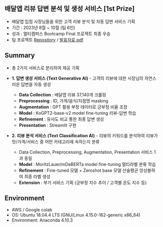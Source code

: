 ## 배달앱 리뷰 답변 분석 및 생성 서비스 [1st Prize]

- 배달앱 입점 사장님들을 위한 고객 리뷰 분석 및 자동 답변 서비스 기획 
- 기간 : 2023년 8월 ~ 10월 (팀 6인)
- 성과 : 멀티캠퍼스 Bootcamp Final 프로젝트 최종 우승
- 팀 프로젝트 [Repository](https://github.com/swoo-nam/BootCamp_project_final) / [발표자료 pdf](https://github.com/piabona/AI-reply-generator-prj/blob/100b9250aeac9d73793436dea4433ee0d8002310/report/%E1%84%8E%E1%85%AC%E1%84%8C%E1%85%A9%E1%86%BC%20%E1%84%91%E1%85%B3%E1%84%85%E1%85%A9%E1%84%8C%E1%85%A6%E1%86%A8%E1%84%90%E1%85%B3%20%E1%84%91%E1%85%A9%E1%84%90%E1%85%B3%E1%84%91%E1%85%A9%E1%86%AF%E1%84%85%E1%85%B5%E1%84%8B%E1%85%A9_1%E1%84%8C%E1%85%A9.pdf) 

## Summary
- 총 2가지 서비스로 분리하여 제공 기획
- **1. 답변 생성 서비스 (Text Generative AI)** - 고객의 리뷰에 대한 사장님의 자연스러운 답변을 자동 생성
  - **Data Collection** : 배달앱 리뷰 37,140개 크롤링
  - **Preprocessing** : ID, 가게/음식/지점명 masking
  - **Augmentation** : GPT 활용 부정 데이터로 긍부정 비율 조정
  - **Model** : KoGPT2-base-v2 model fine-tuning 리뷰-답변 학습
  - **Refinement** : 유사도 비교 통한 최종 답변 생성 
  - **Presentation** : Streamlit 구현

- **2. 리뷰 분석 서비스 (Text Classification AI)** - 리뷰의 키워드를 분석하여 리뷰가 맛/가격/서비스 중 어떤 카테고리에 속하는지 분류 
  - Data Collection, Preprocessing, Augmentation, Presentation 서비스 1과 동일
  - **Model** : MoritzLauer/mDeBERTa model fine-tuning 멀티라벨 분류 학습 
  - **Refinement** : Fine-tuned 모델 + Zeroshot base 모델 산술평균 앙상블하여 최종 라벨 생성
  - **Extension** : 부가 서비스 기획 (긍부정 지수 추이 / 고객별 온도 지수 등)

## Environment
- AWS / Google colab
- OS: Ubuntu 18.04.4 LTS (GNU/Linux 4.15.0-162-generic x86_64)
- Environment: Anaconda 4.10.3
